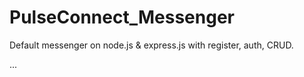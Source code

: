 # PulseConnect_Messenger
Default messenger on node.js &amp; express.js with register, auth, CRUD.


...